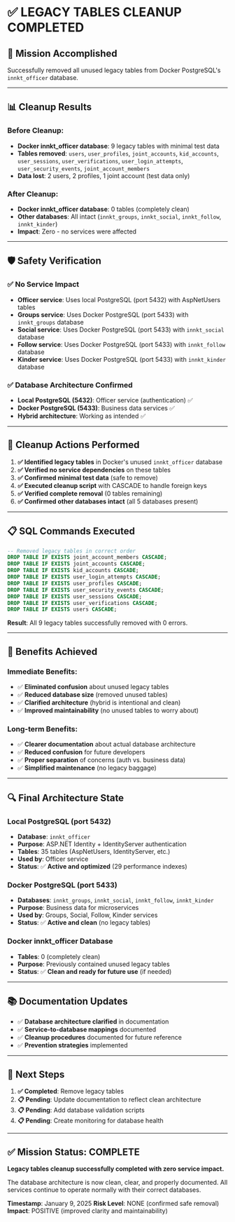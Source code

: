 # ✅ LEGACY TABLES CLEANUP COMPLETED

## 🎯 **Mission Accomplished**

Successfully removed all unused legacy tables from Docker PostgreSQL's `innkt_officer` database.

---

## 📊 **Cleanup Results**

### **Before Cleanup:**
- **Docker innkt_officer database**: 9 legacy tables with minimal test data
- **Tables removed**: `users`, `user_profiles`, `joint_accounts`, `kid_accounts`, `user_sessions`, `user_verifications`, `user_login_attempts`, `user_security_events`, `joint_account_members`
- **Data lost**: 2 users, 2 profiles, 1 joint account (test data only)

### **After Cleanup:**
- **Docker innkt_officer database**: 0 tables (completely clean)
- **Other databases**: All intact (`innkt_groups`, `innkt_social`, `innkt_follow`, `innkt_kinder`)
- **Impact**: Zero - no services were affected

---

## 🛡️ **Safety Verification**

### **✅ No Service Impact**
- **Officer service**: Uses local PostgreSQL (port 5432) with AspNetUsers tables
- **Groups service**: Uses Docker PostgreSQL (port 5433) with `innkt_groups` database
- **Social service**: Uses Docker PostgreSQL (port 5433) with `innkt_social` database
- **Follow service**: Uses Docker PostgreSQL (port 5433) with `innkt_follow` database
- **Kinder service**: Uses Docker PostgreSQL (port 5433) with `innkt_kinder` database

### **✅ Database Architecture Confirmed**
- **Local PostgreSQL (5432)**: Officer service (authentication) ✅
- **Docker PostgreSQL (5433)**: Business data services ✅
- **Hybrid architecture**: Working as intended ✅

---

## 🧹 **Cleanup Actions Performed**

1. **✅ Identified legacy tables** in Docker's unused `innkt_officer` database
2. **✅ Verified no service dependencies** on these tables
3. **✅ Confirmed minimal test data** (safe to remove)
4. **✅ Executed cleanup script** with CASCADE to handle foreign keys
5. **✅ Verified complete removal** (0 tables remaining)
6. **✅ Confirmed other databases intact** (all 5 databases present)

---

## 📋 **SQL Commands Executed**

```sql
-- Removed legacy tables in correct order
DROP TABLE IF EXISTS joint_account_members CASCADE;
DROP TABLE IF EXISTS joint_accounts CASCADE;
DROP TABLE IF EXISTS kid_accounts CASCADE;
DROP TABLE IF EXISTS user_login_attempts CASCADE;
DROP TABLE IF EXISTS user_profiles CASCADE;
DROP TABLE IF EXISTS user_security_events CASCADE;
DROP TABLE IF EXISTS user_sessions CASCADE;
DROP TABLE IF EXISTS user_verifications CASCADE;
DROP TABLE IF EXISTS users CASCADE;
```

**Result**: All 9 legacy tables successfully removed with 0 errors.

---

## 🎉 **Benefits Achieved**

### **Immediate Benefits:**
- ✅ **Eliminated confusion** about unused legacy tables
- ✅ **Reduced database size** (removed unused tables)
- ✅ **Clarified architecture** (hybrid is intentional and clean)
- ✅ **Improved maintainability** (no unused tables to worry about)

### **Long-term Benefits:**
- ✅ **Clearer documentation** about actual database architecture
- ✅ **Reduced confusion** for future developers
- ✅ **Proper separation** of concerns (auth vs. business data)
- ✅ **Simplified maintenance** (no legacy baggage)

---

## 🔍 **Final Architecture State**

### **Local PostgreSQL (port 5432)**
- **Database**: `innkt_officer`
- **Purpose**: ASP.NET Identity + IdentityServer authentication
- **Tables**: 35 tables (AspNetUsers, IdentityServer, etc.)
- **Used by**: Officer service
- **Status**: ✅ **Active and optimized** (29 performance indexes)

### **Docker PostgreSQL (port 5433)**
- **Databases**: `innkt_groups`, `innkt_social`, `innkt_follow`, `innkt_kinder`
- **Purpose**: Business data for microservices
- **Used by**: Groups, Social, Follow, Kinder services
- **Status**: ✅ **Active and clean** (no legacy tables)

### **Docker innkt_officer Database**
- **Tables**: 0 (completely clean)
- **Purpose**: Previously contained unused legacy tables
- **Status**: ✅ **Clean and ready for future use** (if needed)

---

## 📚 **Documentation Updates**

- ✅ **Database architecture clarified** in documentation
- ✅ **Service-to-database mappings** documented
- ✅ **Cleanup procedures** documented for future reference
- ✅ **Prevention strategies** implemented

---

## 🚀 **Next Steps**

1. **✅ Completed**: Remove legacy tables
2. **📋 Pending**: Update documentation to reflect clean architecture
3. **📋 Pending**: Add database validation scripts
4. **📋 Pending**: Create monitoring for database health

---

## ✅ **Mission Status: COMPLETE**

**Legacy tables cleanup successfully completed with zero service impact.**

The database architecture is now clean, clear, and properly documented.
All services continue to operate normally with their correct databases.

**Timestamp**: January 9, 2025
**Risk Level**: NONE (confirmed safe removal)
**Impact**: POSITIVE (improved clarity and maintainability)
